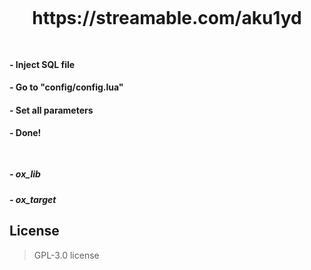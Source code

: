 ##

<img src="https://cdn.discordapp.com/attachments/977673745340694578/1239249679179321404/PRE.png?ex=66423cb3&is=6640eb33&hm=0188087ccb5f5e003eb78c2813c44efd5717095acc48b0e647ad4d9aacfa9057&" alt="">

<h1 align="center"> https://streamable.com/aku1yd </h1>

##

<img src="https://cdn.discordapp.com/attachments/977673745340694578/1239250951353663548/conft.png?ex=66423de2&is=6640ec62&hm=999db1532e038efb0e4a4e78b12602bb192b046c7b180ebe4d2577b98a0a7d50&" alt="">

<h4 align="left"> - Inject SQL file </h4>
<h4 align="left"> - Go to "config/config.lua" </h4>
<h4 align="left"> - Set all parameters </h4>
<h4 align="left"> - Done!  </h4>

##

<img src="https://cdn.discordapp.com/attachments/977673745340694578/1239252118377070733/depend.png?ex=66423ef9&is=6640ed79&hm=5a527dfacf1edb649ebc42d3bc07e45abf270fc80e0118630c9fab9bc3050c7d&" alt="">

<h5 align="left"> - ox_lib </h5>
<h5 align="left"> - ox_target </h5>

## License
>GPL-3.0 license
